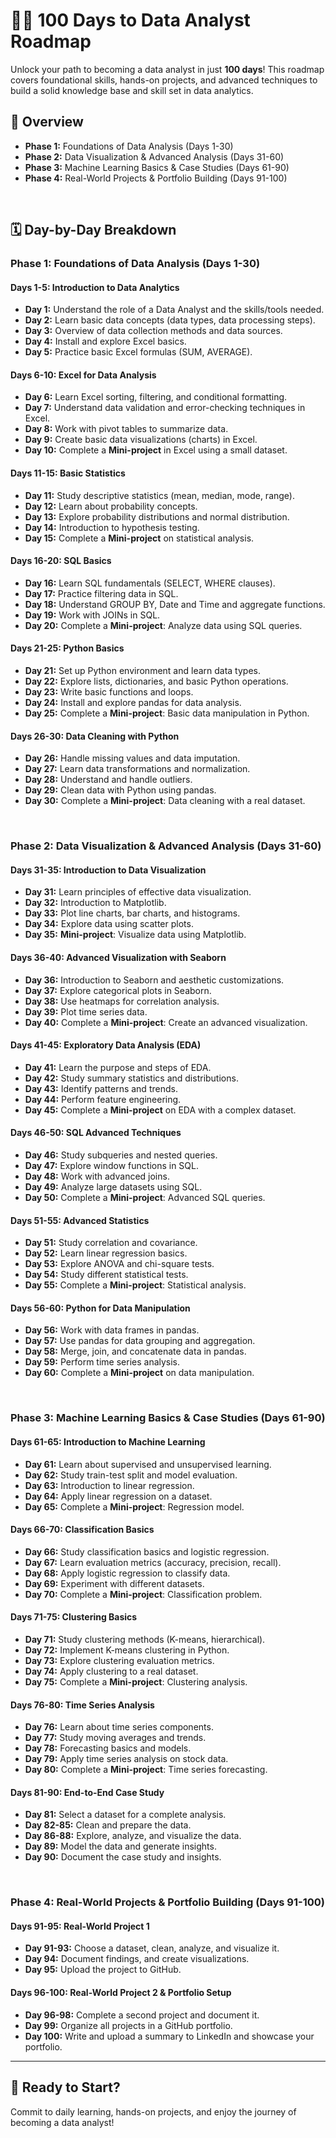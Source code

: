 

# 🧑‍💻 100 Days to Data Analyst Roadmap

Unlock your path to becoming a data analyst in just **100 days**! This roadmap covers foundational skills, hands-on projects, and advanced techniques to build a solid knowledge base and skill set in data analytics.

## 📅 Overview

- **Phase 1:** Foundations of Data Analysis (Days 1-30)
- **Phase 2:** Data Visualization & Advanced Analysis (Days 31-60)
- **Phase 3:** Machine Learning Basics & Case Studies (Days 61-90)
- **Phase 4:** Real-World Projects & Portfolio Building (Days 91-100)

<br/>

## 🗓️ Day-by-Day Breakdown



### **Phase 1: Foundations of Data Analysis (Days 1-30)**



#### Days 1-5: Introduction to Data Analytics
- **Day 1:** Understand the role of a Data Analyst and the skills/tools needed.
- **Day 2:** Learn basic data concepts (data types, data processing steps).
- **Day 3:** Overview of data collection methods and data sources.
- **Day 4:** Install and explore Excel basics.
- **Day 5:** Practice basic Excel formulas (SUM, AVERAGE).

#### Days 6-10: Excel for Data Analysis
- **Day 6:** Learn Excel sorting, filtering, and conditional formatting.
- **Day 7:** Understand data validation and error-checking techniques in Excel.
- **Day 8:** Work with pivot tables to summarize data.
- **Day 9:** Create basic data visualizations (charts) in Excel.
- **Day 10:** Complete a **Mini-project** in Excel using a small dataset.

#### Days 11-15: Basic Statistics
- **Day 11:** Study descriptive statistics (mean, median, mode, range).
- **Day 12:** Learn about probability concepts.
- **Day 13:** Explore probability distributions and normal distribution.
- **Day 14:** Introduction to hypothesis testing.
- **Day 15:** Complete a **Mini-project** on statistical analysis.

#### Days 16-20: SQL Basics
- **Day 16:** Learn SQL fundamentals (SELECT, WHERE clauses).
- **Day 17:** Practice filtering data in SQL.
- **Day 18:** Understand GROUP BY, Date and Time and aggregate functions.
- **Day 19:** Work with JOINs in SQL.
- **Day 20:** Complete a **Mini-project**: Analyze data using SQL queries.

#### Days 21-25: Python Basics
- **Day 21:** Set up Python environment and learn data types.
- **Day 22:** Explore lists, dictionaries, and basic Python operations.
- **Day 23:** Write basic functions and loops.
- **Day 24:** Install and explore pandas for data analysis.
- **Day 25:** Complete a **Mini-project**: Basic data manipulation in Python.

#### Days 26-30: Data Cleaning with Python
- **Day 26:** Handle missing values and data imputation.
- **Day 27:** Learn data transformations and normalization.
- **Day 28:** Understand and handle outliers.
- **Day 29:** Clean data with Python using pandas.
- **Day 30:** Complete a **Mini-project**: Data cleaning with a real dataset.

<br/>

### **Phase 2: Data Visualization & Advanced Analysis (Days 31-60)**


#### Days 31-35: Introduction to Data Visualization
- **Day 31:** Learn principles of effective data visualization.
- **Day 32:** Introduction to Matplotlib.
- **Day 33:** Plot line charts, bar charts, and histograms.
- **Day 34:** Explore data using scatter plots.
- **Day 35:** **Mini-project**: Visualize data using Matplotlib.

#### Days 36-40: Advanced Visualization with Seaborn
- **Day 36:** Introduction to Seaborn and aesthetic customizations.
- **Day 37:** Explore categorical plots in Seaborn.
- **Day 38:** Use heatmaps for correlation analysis.
- **Day 39:** Plot time series data.
- **Day 40:** Complete a **Mini-project**: Create an advanced visualization.

#### Days 41-45: Exploratory Data Analysis (EDA)
- **Day 41:** Learn the purpose and steps of EDA.
- **Day 42:** Study summary statistics and distributions.
- **Day 43:** Identify patterns and trends.
- **Day 44:** Perform feature engineering.
- **Day 45:** Complete a **Mini-project** on EDA with a complex dataset.

#### Days 46-50: SQL Advanced Techniques
- **Day 46:** Study subqueries and nested queries.
- **Day 47:** Explore window functions in SQL.
- **Day 48:** Work with advanced joins.
- **Day 49:** Analyze large datasets using SQL.
- **Day 50:** Complete a **Mini-project**: Advanced SQL queries.

#### Days 51-55: Advanced Statistics
- **Day 51:** Study correlation and covariance.
- **Day 52:** Learn linear regression basics.
- **Day 53:** Explore ANOVA and chi-square tests.
- **Day 54:** Study different statistical tests.
- **Day 55:** Complete a **Mini-project**: Statistical analysis.

#### Days 56-60: Python for Data Manipulation
- **Day 56:** Work with data frames in pandas.
- **Day 57:** Use pandas for data grouping and aggregation.
- **Day 58:** Merge, join, and concatenate data in pandas.
- **Day 59:** Perform time series analysis.
- **Day 60:** Complete a **Mini-project** on data manipulation.

<br/>

### **Phase 3: Machine Learning Basics & Case Studies (Days 61-90)**



#### Days 61-65: Introduction to Machine Learning
- **Day 61:** Learn about supervised and unsupervised learning.
- **Day 62:** Study train-test split and model evaluation.
- **Day 63:** Introduction to linear regression.
- **Day 64:** Apply linear regression on a dataset.
- **Day 65:** Complete a **Mini-project**: Regression model.

#### Days 66-70: Classification Basics
- **Day 66:** Study classification basics and logistic regression.
- **Day 67:** Learn evaluation metrics (accuracy, precision, recall).
- **Day 68:** Apply logistic regression to classify data.
- **Day 69:** Experiment with different datasets.
- **Day 70:** Complete a **Mini-project**: Classification problem.

#### Days 71-75: Clustering Basics
- **Day 71:** Study clustering methods (K-means, hierarchical).
- **Day 72:** Implement K-means clustering in Python.
- **Day 73:** Explore clustering evaluation metrics.
- **Day 74:** Apply clustering to a real dataset.
- **Day 75:** Complete a **Mini-project**: Clustering analysis.

#### Days 76-80: Time Series Analysis
- **Day 76:** Learn about time series components.
- **Day 77:** Study moving averages and trends.
- **Day 78:** Forecasting basics and models.
- **Day 79:** Apply time series analysis on stock data.
- **Day 80:** Complete a **Mini-project**: Time series forecasting.

#### Days 81-90: End-to-End Case Study
- **Day 81:** Select a dataset for a complete analysis.
- **Day 82-85:** Clean and prepare the data.
- **Day 86-88:** Explore, analyze, and visualize the data.
- **Day 89:** Model the data and generate insights.
- **Day 90:** Document the case study and insights.

<br/>

### **Phase 4: Real-World Projects & Portfolio Building (Days 91-100)**


#### Days 91-95: Real-World Project 1
- **Day 91-93:** Choose a dataset, clean, analyze, and visualize it.
- **Day 94:** Document findings, and create visualizations.
- **Day 95:** Upload the project to GitHub.

#### Days 96-100: Real-World Project 2 & Portfolio Setup
- **Day 96-98:** Complete a second project and document it.
- **Day 99:** Organize all projects in a GitHub portfolio.
- **Day 100:** Write and upload a summary to LinkedIn and showcase your portfolio.

---

## 🎉 Ready to Start?

Commit to daily learning, hands-on projects, and enjoy the journey of becoming a data analyst!
